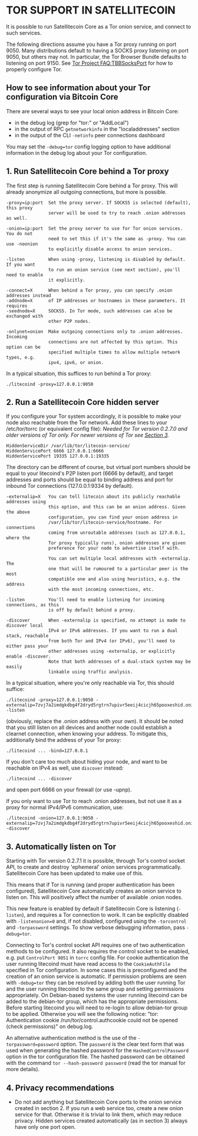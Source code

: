 # TOR SUPPORT IN SATELLITECOIN

It is possible to run Satellitecoin Core as a Tor onion service, and connect to such services.

The following directions assume you have a Tor proxy running on port 9050. Many distributions default to having a SOCKS proxy listening on port 9050, but others may not. In particular, the Tor Browser Bundle defaults to listening on port 9150. See [Tor Project FAQ:TBBSocksPort](https://www.torproject.org/docs/faq.html.en#TBBSocksPort) for how to properly
configure Tor.

## How to see information about your Tor configuration via Bitcoin Core

There are several ways to see your local onion address in Bitcoin Core:
- in the debug log (grep for "tor:" or "AddLocal")
- in the output of RPC `getnetworkinfo` in the "localaddresses" section
- in the output of the CLI `-netinfo` peer connections dashboard

You may set the `-debug=tor` config logging option to have additional
information in the debug log about your Tor configuration.


## 1. Run Satellitecoin Core behind a Tor proxy

The first step is running Satellitecoin Core behind a Tor proxy. This will already anonymize all
outgoing connections, but more is possible.

	-proxy=ip:port  Set the proxy server. If SOCKS5 is selected (default), this proxy
	                server will be used to try to reach .onion addresses as well.

	-onion=ip:port  Set the proxy server to use for Tor onion services. You do not
	                need to set this if it's the same as -proxy. You can use -noonion
	                to explicitly disable access to onion services.

	-listen         When using -proxy, listening is disabled by default. If you want
	                to run an onion service (see next section), you'll need to enable
	                it explicitly.

	-connect=X      When behind a Tor proxy, you can specify .onion addresses instead
	-addnode=X      of IP addresses or hostnames in these parameters. It requires
	-seednode=X     SOCKS5. In Tor mode, such addresses can also be exchanged with
	                other P2P nodes.

	-onlynet=onion  Make outgoing connections only to .onion addresses. Incoming
	                connections are not affected by this option. This option can be
	                specified multiple times to allow multiple network types, e.g.
	                ipv4, ipv6, or onion.

In a typical situation, this suffices to run behind a Tor proxy:

	./litecoind -proxy=127.0.0.1:9050


## 2. Run a Satellitecoin Core hidden server

If you configure your Tor system accordingly, it is possible to make your node also
reachable from the Tor network. Add these lines to your /etc/tor/torrc (or equivalent
config file): *Needed for Tor version 0.2.7.0 and older versions of Tor only. For newer
versions of Tor see [Section 3](#3-automatically-listen-on-tor).*

	HiddenServiceDir /var/lib/tor/litecoin-service/
	HiddenServicePort 6666 127.0.0.1:6666
	HiddenServicePort 19335 127.0.0.1:19335

The directory can be different of course, but virtual port numbers should be equal to
your litecoind's P2P listen port (6666 by default), and target addresses and ports
should be equal to binding address and port for inbound Tor connections (127.0.0.1:9334 by default).

	-externalip=X   You can tell litecoin about its publicly reachable addresses using
	                this option, and this can be an onion address. Given the above
	                configuration, you can find your onion address in
	                /var/lib/tor/litecoin-service/hostname. For connections
	                coming from unroutable addresses (such as 127.0.0.1, where the
	                Tor proxy typically runs), onion addresses are given
	                preference for your node to advertise itself with.

	                You can set multiple local addresses with -externalip. The
	                one that will be rumoured to a particular peer is the most
	                compatible one and also using heuristics, e.g. the address
	                with the most incoming connections, etc.

	-listen         You'll need to enable listening for incoming connections, as this
	                is off by default behind a proxy.

	-discover       When -externalip is specified, no attempt is made to discover local
	                IPv4 or IPv6 addresses. If you want to run a dual stack, reachable
	                from both Tor and IPv4 (or IPv6), you'll need to either pass your
	                other addresses using -externalip, or explicitly enable -discover.
	                Note that both addresses of a dual-stack system may be easily
	                linkable using traffic analysis.

In a typical situation, where you're only reachable via Tor, this should suffice:

	./litecoind -proxy=127.0.0.1:9050 -externalip=7zvj7a2imdgkdbg4f2dryd5rgtrn7upivr5eeij4cicjh65pooxeshid.onion -listen

(obviously, replace the .onion address with your own). It should be noted that you still
listen on all devices and another node could establish a clearnet connection, when knowing
your address. To mitigate this, additionally bind the address of your Tor proxy:

	./litecoind ... -bind=127.0.0.1

If you don't care too much about hiding your node, and want to be reachable on IPv4
as well, use `discover` instead:

	./litecoind ... -discover

and open port 6666 on your firewall (or use -upnp).

If you only want to use Tor to reach .onion addresses, but not use it as a proxy
for normal IPv4/IPv6 communication, use:

	./litecoind -onion=127.0.0.1:9050 -externalip=7zvj7a2imdgkdbg4f2dryd5rgtrn7upivr5eeij4cicjh65pooxeshid.onion -discover

## 3. Automatically listen on Tor

Starting with Tor version 0.2.7.1 it is possible, through Tor's control socket
API, to create and destroy 'ephemeral' onion services programmatically.
Satellitecoin Core has been updated to make use of this.

This means that if Tor is running (and proper authentication has been configured),
Satellitecoin Core automatically creates an onion service to listen on. This will positively
affect the number of available .onion nodes.

This new feature is enabled by default if Satellitecoin Core is listening (`-listen`), and
requires a Tor connection to work. It can be explicitly disabled with `-listenonion=0`
and, if not disabled, configured using the `-torcontrol` and `-torpassword` settings.
To show verbose debugging information, pass `-debug=tor`.

Connecting to Tor's control socket API requires one of two authentication methods to be
configured. It also requires the control socket to be enabled, e.g. put `ControlPort 9051`
in `torrc` config file. For cookie authentication the user running litecoind must have read
access to the `CookieAuthFile` specified in Tor configuration. In some cases this is
preconfigured and the creation of an onion service is automatic. If permission problems
are seen with `-debug=tor` they can be resolved by adding both the user running Tor and
the user running litecoind to the same group and setting permissions appropriately. On
Debian-based systems the user running litecoind can be added to the debian-tor group,
which has the appropriate permissions. Before starting litecoind you will need to re-login
to allow debian-tor group to be applied. Otherwise you will see the following notice: "tor:
Authentication cookie /run/tor/control.authcookie could not be opened (check permissions)"
on debug.log.

An alternative authentication method is the use
of the `-torpassword=password` option. The `password` is the clear text form that
was used when generating the hashed password for the `HashedControlPassword` option
in the tor configuration file. The hashed password can be obtained with the command
`tor --hash-password password` (read the tor manual for more details).

## 4. Privacy recommendations

- Do not add anything but Satellitecoin Core ports to the onion service created in section 2.
  If you run a web service too, create a new onion service for that.
  Otherwise it is trivial to link them, which may reduce privacy. Hidden
  services created automatically (as in section 3) always have only one port
  open.

